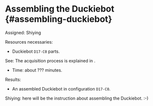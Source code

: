 # Assembling the Duckiebot {#assembling-duckiebot}

Assigned: Shiying

<div class='requirements' markdown="1">

Resources necessaries:

- Duckiebot `D17-C0` parts.

See: The acquisition process is explained in [](#acquiring-parts).

- Time: about ??? minutes.

Results:

-  An assembled Duckiebot in configuration `D17-C0`.

</div>


Shiying: here will be the instruction about assembling the Duckiebot.
:-)
